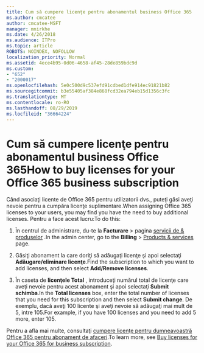 ```yaml
---
title: Cum să cumpere licenţe pentru abonamentul business Office 365
ms.author: cmcatee
author: cmcatee-MSFT
manager: mnirkhe
ms.date: 4/26/2018
ms.audience: ITPro
ms.topic: article
ROBOTS: NOINDEX, NOFOLLOW
localization_priority: Normal
ms.assetid: 4ece4b95-0d06-4658-af45-28de859bdc9d
ms.custom:
- "652"
- "2000017"
ms.openlocfilehash: 5e0c500d9c537efd91cdbed1dfe914ec91821b82
ms.sourcegitcommit: b3e55405af384e868fcd32ea794eb15d1356c3fc
ms.translationtype: MT
ms.contentlocale: ro-RO
ms.lasthandoff: 08/29/2019
ms.locfileid: "36664224"
---
```

# <a name="how-to-buy-licenses-for-your-office-365-business-subscription"></a><span data-ttu-id="d78d3-102">Cum să cumpere licenţe pentru abonamentul business Office 365</span><span class="sxs-lookup"><span data-stu-id="d78d3-102">How to buy licenses for your Office 365 business subscription</span></span>

<span data-ttu-id="d78d3-103">Când asociaţi licente de Office 365 pentru utilizatorii dvs., puteţi găsi aveţi nevoie pentru a cumpăra licenţe suplimentare.</span><span class="sxs-lookup"><span data-stu-id="d78d3-103">When assigning Office 365 licenses to your users, you may find you have the need to buy additional licenses.</span></span> <span data-ttu-id="d78d3-104">Pentru a face acest lucru:</span><span class="sxs-lookup"><span data-stu-id="d78d3-104">To do this:</span></span>
  
1. <span data-ttu-id="d78d3-105">În centrul de administrare, du-te la **Facturare** \> pagina [servicii de & produselor](https://go.microsoft.com/fwlink/p/?linkid=842054) .</span><span class="sxs-lookup"><span data-stu-id="d78d3-105">In the admin center, go to the **Billing** \> [Products & services](https://go.microsoft.com/fwlink/p/?linkid=842054) page.</span></span>

2. <span data-ttu-id="d78d3-106">Găsiţi abonament la care doriţi să adăugaţi licenţe şi apoi selectaţi **Adăugare/eliminare licenţe**.</span><span class="sxs-lookup"><span data-stu-id="d78d3-106">Find the subscription to which you want to add licenses, and then select **Add/Remove licenses**.</span></span>

3. <span data-ttu-id="d78d3-107">În caseta de **licenţele Total** , introduceţi numărul total de licenţe care aveţi nevoie pentru acest abonament şi apoi selectaţi **Submit schimba**.</span><span class="sxs-lookup"><span data-stu-id="d78d3-107">In the **Total licenses** box, enter the total number of licenses that you need for this subscription and then select **Submit change**.</span></span> <span data-ttu-id="d78d3-108">De exemplu, dacă aveţi 100 licente şi aveţi nevoie să adăugaţi mai mult de 5, intre 105.</span><span class="sxs-lookup"><span data-stu-id="d78d3-108">For example, if you have 100 licenses and you need to add 5 more, enter 105.</span></span>

<span data-ttu-id="d78d3-109">Pentru a afla mai multe, consultaţi [cumpere licenţe pentru dumneavoastră Office 365 pentru abonament de afaceri](https://docs.microsoft.com/office365/admin/subscriptions-and-billing/buy-licenses).</span><span class="sxs-lookup"><span data-stu-id="d78d3-109">To learn more, see [Buy licenses for your Office 365 for business subscription](https://docs.microsoft.com/office365/admin/subscriptions-and-billing/buy-licenses).</span></span>